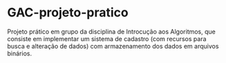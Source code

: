 # GAC-projeto-pratico
Projeto prático em grupo da disciplina de Introcução aos Algoritmos, que consiste em implementar um sistema de cadastro (com recursos para busca e alteração de dados) com armazenamento dos dados em arquivos binários.
